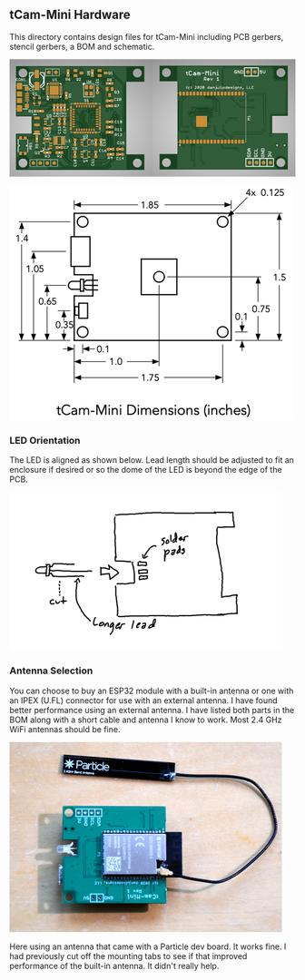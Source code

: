 ## tCam-Mini Hardware
This directory contains design files for tCam-Mini including PCB gerbers, stencil gerbers, a BOM and schematic.

![tCam-Mini Rev 1](pictures/tcam_min_pcb_r1_render.png)

![tCam-Mini Dimensions](pictures/tcam_mini_dimensions.png)

### LED Orientation
The LED is aligned as shown below.  Lead length should be adjusted to fit an enclosure if desired or so the dome of the LED is beyond the edge of the PCB.

![LED Orientation](pictures/tcam_mini_led.png)

### Antenna Selection
You can choose to buy an ESP32 module with a built-in antenna or one with an IPEX (U.FL) connector for use with an external antenna.  I have found better performance using an external antenna.  I have listed both parts in the BOM along with a short cable and antenna I know to work.  Most 2.4 GHz WiFi antennas should be fine.

![External Antenna](pictures/tcam_mini_ext_antenna.png)

Here using an antenna that came with a Particle dev board.  It works fine.  I had previously cut off the mounting tabs to see if that improved performance of the built-in antenna.  It didn't really help.